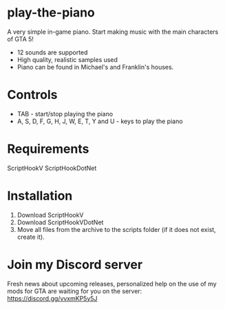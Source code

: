 # play-the-piano
A very simple in-game piano. Start making music with the main characters of GTA 5!

- 12 sounds are supported
- High quality, realistic samples used
- Piano can be found in Michael's and Franklin's houses.

# Controls
- TAB - start/stop playing the piano
- A, S, D, F, G, H, J, W, E, T, Y and U - keys to play the piano

# Requirements
ScriptHookV
ScriptHookDotNet

# Installation
1. Download ScriptHookV
2. Download ScriptHookVDotNet
3. Move all files from the archive to the scripts folder (if it does not exist, create it).

# Join my Discord server
Fresh news about upcoming releases, personalized help on the use of my mods for GTA are waiting for you on the server: https://discord.gg/vvxmKP5y5J
